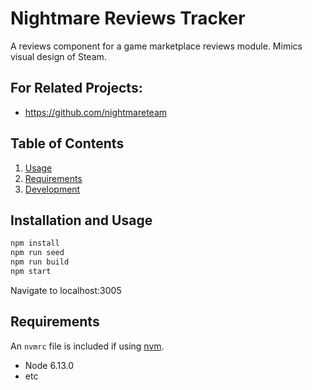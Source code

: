 # Nightmare Reviews Tracker

A reviews component for a game marketplace reviews module. Mimics visual design of Steam.

## For Related Projects:

  - https://github.com/nightmareteam

## Table of Contents

1. [Usage](#Usage)
1. [Requirements](#requirements)
1. [Development](#development)

## Installation and Usage

```bash
npm install
npm run seed
npm run build
npm start
```
Navigate to localhost:3005

## Requirements

An `nvmrc` file is included if using [nvm](https://github.com/creationix/nvm).

- Node 6.13.0
- etc
